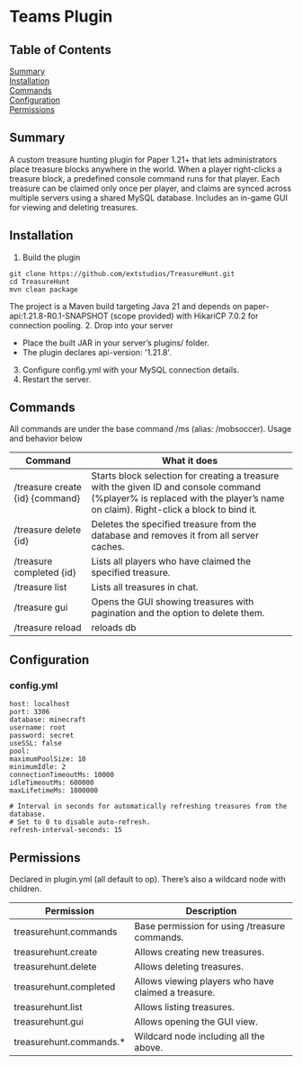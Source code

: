# Teams Plugin
## Table of Contents
[Summary](#Summary)  
[Installation](#Installation)  
[Commands](#Commands)  
[Configuration](#Configuration)  
[Permissions](#permissions)  

## Summary
A custom treasure hunting plugin for Paper 1.21+ that lets administrators place treasure blocks anywhere in the world. When a player right-clicks a treasure block, a predefined console command runs for that player. Each treasure can be claimed only once per player, and claims are synced across multiple servers using a shared MySQL database. Includes an in-game GUI for viewing and deleting treasures.
## Installation
1. Build the plugin
```
git clone https://github.com/extstudios/TreasureHunt.git
cd TreasureHunt
mvn clean package
```
The project is a Maven build targeting Java 21 and depends on paper-api:1.21.8-R0.1-SNAPSHOT (scope provided) with HikariCP 7.0.2 for connection pooling.
2. Drop into your server
- Place the built JAR in your server’s plugins/ folder.
- The plugin declares api-version: '1.21.8'.
3. Configure config.yml with your MySQL connection details.
4. Restart the server.

## Commands
All commands are under the base command /ms (alias: /mobsoccer). Usage and behavior below

 Command                                 | What it does                                                                 
-----------------------------------------|------------------------------------------------------------------------------
 /treasure create {id} {command}         | Starts block selection for creating a treasure with the given ID and console command (%player% is replaced with the player’s name on claim). Right-click a block to bind it.                                    
 /treasure delete {id}                   | Deletes the specified treasure from the database and removes it from all server caches.        
 /treasure completed {id}                | Lists all players who have claimed the specified treasure.
 /treasure list                          | Lists all treasures in chat.
 /treasure gui                           | Opens the GUI showing treasures with pagination and the option to delete them.
 /treasure reload                        | reloads db

## Configuration

### config.yml
```mysql:
host: localhost
port: 3306
database: minecraft
username: root
password: secret
useSSL: false
pool:
maximumPoolSize: 10
minimumIdle: 2
connectionTimeoutMs: 10000
idleTimeoutMs: 600000
maxLifetimeMs: 1800000

# Interval in seconds for automatically refreshing treasures from the database.
# Set to 0 to disable auto-refresh.
refresh-interval-seconds: 15
```
## Permissions
Declared in plugin.yml (all default to op). There’s also a wildcard node with children.

Permission                               | Description                                                                 
-----------------------------------------|------------------------------------------------------------------------------
 treasurehunt.commands                   | Base permission for using /treasure commands.                                    
 treasurehunt.create                     | Allows creating new treasures.       
 treasurehunt.delete                     | Allows deleting treasures.
 treasurehunt.completed                  | Allows viewing players who have claimed a treasure.
 treasurehunt.list                       | Allows listing treasures.
 treasurehunt.gui                        | Allows opening the GUI view.
treasurehunt.commands.*                  | Wildcard node including all the above.                                                                            |